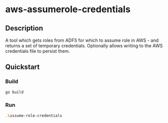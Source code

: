 # aws-assumerole-credentials

## Description

A tool which gets roles from ADFS for which to assume role in AWS - and returns a set of temporary credentials. Optionally allows writing to the AWS credentials file to persist them.

## Quickstart

### Build

``` sh
go build
```

### Run

``` sh
.\assume-role-credentials
```